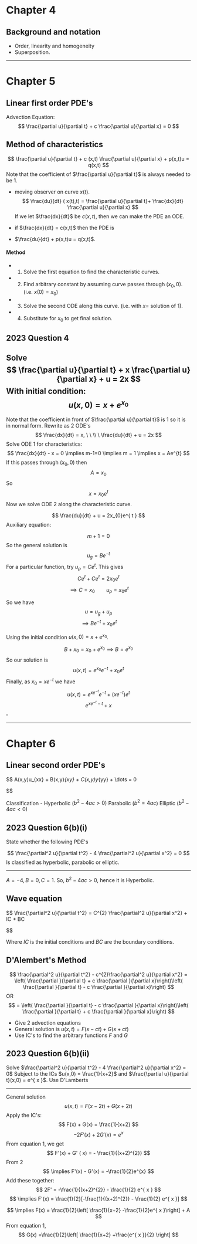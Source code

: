 
# Chapter 4

## Background and notation

- Order, linearity and homogeneity
- Superposition.
---

# Chapter 5

## Linear first order PDE's

Advection Equation:
$$
\frac{\partial u}{\partial t} + c \frac{\partial u}{\partial x} = 0
$$

## Method of characteristics

$$
\frac{\partial u}{\partial t} + c (x,t) \frac{\partial u}{\partial x} + p(x,t)u = q(x,t)
$$
Note that the coefficient of $\frac{\partial u}{\partial t}$ is always needed to be 1.

- moving observer on curve $x(t)$. $$
\frac{du}{dt} ( x(t),t) = \frac{\partial u}{\partial t}+ \frac{dx}{dt} \frac{\partial u}{\partial x}
$$
If we let $\frac{dx}{dt}$ be $c(x,t)$, then we can make the PDE an ODE.

- if $\frac{dx}{dt} = c(x,t)$ then the PDE is 
-  $\frac{du}{dt} + p(x,t)u = q(x,t)$. 

#### Method

- 1. Solve the first equation to find the characteristic curves.
- 2. Find arbitrary constant by assuming curve passes through $(x_{0},0)$. (i.e. $x(0) = x_{0}$)
- 3. Solve the second ODE along this curve. (i.e. with $x =$ solution of 1).
- 4. Substitute for $x_{0}$ to get final solution.

## 2023 Question 4

Solve $$
\frac{\partial u}{\partial t} + x \frac{\partial u}{\partial x} + u = 2x
$$
With initial condition:
$$
u(x,0) = x + e^{ x_{0}}
$$
---
Note that the coefficient in front of $\frac{\partial u}{\partial t}$ is 1 so it is in normal form.
Rewrite as 2 ODE's $$
\frac{dx}{dt} = x, \ \ \\ \ \frac{du}{dt} + u = 2x
$$
Solve ODE 1 for characteristics: 
$$
\frac{dx}{dt} - x = 0 \implies m-1=0 \implies m = 1 \implies x = Ae^{t}
$$
If this passes through $(x_{0},0)$ then 
$$
A = x_{0}
$$
So $$
x = x_{0} e ^{ t}
$$
Now we solve ODE 2 along the characteristic curve.

$$
\frac{du}{dt} + u = 2x_{0}e^{ t }
$$
Auxiliary equation:

$$
m+1 = 0
$$
So the general solution is 
$$
u_{g} = Be^{-t}
$$
For a particular function, try $u_{p} = Ce^{t}$.
This gives $$
Ce^{t}+ Ce^{t} = 2x_{0}e^{t}
$$
$$
\implies C = x_{0} \ \ \ \ \ \ \ \ u_{p} = x_{0}e^{t}
$$

So we have $$
u = u_{g} + u_{p}
$$
$$
\implies Be^{-t} + x_{0}e^{t}
$$

Using the initial condition $u(x,0) = x + e^{x_{0}}$.

$$
B+x_{0} = x_{0} + e^{x_{0}} \implies B = e^{x_{0}}
$$
So our solution is 
$$
u(x,t) = e^{x_{0}}e^{-t} + x_{0}e^{ t }
$$
Finally, as $x_{0} = xe^{-t}$ we have 
$$
u(x,t) = e^{xe^{-t}} e ^{-t} + (xe^{-t}) e ^{ t}
$$
$$
e^{xe^{-t}-t} + x
$$
$\square$

---

# Chapter 6

## Linear second order PDE's

$$
A(x,y)u_{xx} + B(x,y)_{xy} + C(x,y)y_{yy} + \dots = 0

$$

Classification - Hyperbolic ($b^{2}-4ac >0$)
				 Parabolic ($b^{2} = 4ac$)
				 Elliptic ($b^{2}-4ac <0$)

## 2023 Question 6(b)(i)

State whether the following PDE's

$$
\frac{\partial^2 u}{\partial t^2} - 4 \frac{\partial^2 u}{\partial x^2} = 0
$$
Is classified as hyperbolic, parabolic or elliptic.

---

$A = -4,B= 0, C= 1$. So, $b^{2}-4ac > 0$, hence it is Hyperbolic.

## Wave equation

$$
\frac{\partial^2 u}{\partial t^2} = C^{2} \frac{\partial^2 u}{\partial x^2} + IC + BC

$$

Where $IC$ is the initial conditions and $BC$ are the boundary conditions.

## D'Alembert's Method

$$
\frac{\partial^2 u}{\partial t^2} - c^{2}\frac{\partial^2 u}{\partial x^2} = \left( \frac{\partial }{\partial t}  + c \frac{\partial }{\partial x}\right)\left( \frac{\partial }{\partial t} - c \frac{\partial }{\partial x}\right)
$$
OR
$$
= \left( \frac{\partial }{\partial t}  - c \frac{\partial }{\partial x}\right)\left( \frac{\partial }{\partial t} + c \frac{\partial }{\partial x}\right)
$$

- Give 2 advection equations
- General solution is $u(x,t) = F(x-ct) + G(x+ct)$
- Use IC's to find the arbitrary functions $F$ and $G$

## 2023 Question 6(b)(ii)

Solve $\frac{\partial^2 u}{\partial t^2} - 4 \frac{\partial^2 u}{\partial x^2} = 0$ Subject to the ICs $u(x,0) = \frac{1}{x+2}$ and $\frac{\partial u}{\partial t}(x,0) = e^{ x }$. Use D'Lamberts

---


General solution $$
u(x,t) = F(x-2t) + G(x+2t)
$$
Apply the IC's:
$$
F(x) + G(x) = \frac{1}{x+2}
$$
$$
-2F'(x) + 2G'(x) = e^{x}
$$
From equation 1, we get 
$$
F'(x) + G' ( x) = - \frac{1}{(x+2)^{2}}
$$
From 2 
$$
\implies F'(x) - G'(x) = -\frac{1}{2}e^{x}
$$
Add these together:
$$
2F' = -\frac{1}{(x+2)^{2}} - \frac{1}{2} e^{ x }
$$
$$
\implies F'(x) = \frac{1}{2}[-\frac{1}{(x+2)^{2}} - \frac{1}{2} e^{ x }]
$$

$$
\implies F(x) = \frac{1}{2}\left[ \frac{1}{x+2} -\frac{1}{2}e^{ x }\right] + A
$$
From equation 1, $$
G(x) =\frac{1}{2}\left[ \frac{1}{x+2} +\frac{e^{ x }}{2} \right]
$$